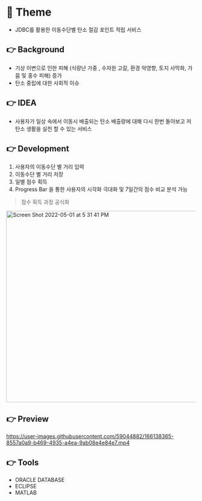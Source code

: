 
# 📕 Theme 
- JDBC를 활용한 이동수단별 탄소 절감 포인트 적립 서비스 

## 👉 Background
- 기상 이변으로 인한 피해 (식량난 가중 , 수자원 고갈, 환경 악영향, 토지 사막화, 가뭄 및 홍수 피해) 증가
- 탄소 중립에 대한 사회적 이슈

## 👉 IDEA 
- 사용자가 일상 속에서 이동시 배출되는 탄소 배출량에 대해 다시 한번 돌아보고 저탄소 생활을 실천 할 수 있는 서비스 

## 👉 Development 
 1. 사용자의 이동수단 별 거리 입력 
 2. 이동수단 별 거리 저장 
 3. 일별 점수 획득 
 4. Progress Bar 을 통한 사용자의 시각화 극대화 및 7일간의 점수 비교 분석 가능 
 
 > 점수 획득 과정 공식화 
 <img width="510" alt="Screen Shot 2022-05-01 at 5 31 41 PM" src="https://user-images.githubusercontent.com/59044882/166138320-ea2d783b-d0b4-49cf-93b0-02525fe5c0aa.png">

## 👉 Preview
https://user-images.githubusercontent.com/59044882/166138365-8557a0a9-b469-4935-a4ea-9ab08e4e84e7.mp4

## 👉 Tools
- ORACLE DATABASE
- ECLIPSE
- MATLAB
